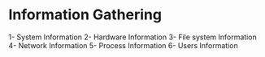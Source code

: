 # Information Gathering
1- System Information
2- Hardware Information 
3- File system Information 
4- Network Information 
5- Process Information 
6- Users Information 
